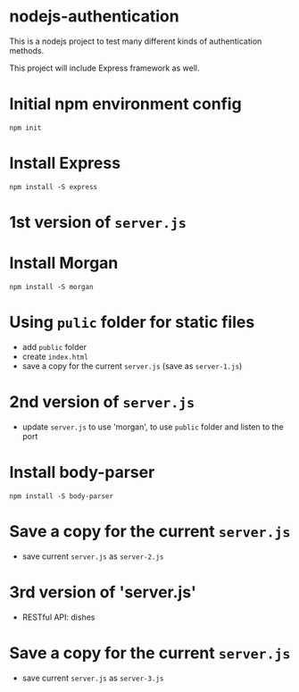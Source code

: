 # nodejs-authentication

This is a nodejs project to test many different kinds of authentication methods.

This project will include Express framework as well.

# Initial npm environment config

```
npm init
```

# Install Express

```
npm install -S express
```

# 1st version of `server.js`

# Install Morgan

```
npm install -S morgan
```

# Using `pulic` folder for static files

* add `public` folder
* create `index.html`
* save a copy for the current `server.js` (save as `server-1.js`)

# 2nd version of `server.js`

* update `server.js` to use 'morgan', to use `public` folder and listen to the port

# Install body-parser

```
npm install -S body-parser
```

# Save a copy for the current `server.js`

* save current `server.js` as `server-2.js`

# 3rd version of 'server.js'

* RESTful API: dishes

# Save a copy for the current `server.js`

* save current `server.js` as `server-3.js`
